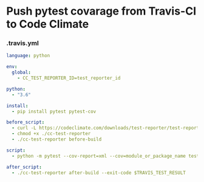 # Push pytest covarage from Travis-CI to Code Climate

### .travis.yml

```yml:.travis.yml
language: python

env:
  global:
    - CC_TEST_REPORTER_ID=test_reporter_id

python:
  - "3.6"

install:
  - pip install pytest pytest-cov

before_script:
  - curl -L https://codeclimate.com/downloads/test-reporter/test-reporter-latest-linux-amd64 > ./cc-test-reporter
  - chmod +x ./cc-test-reporter
  - ./cc-test-reporter before-build

script:
  - python -m pytest --cov-report=xml --cov=module_or_package_name test_dir

after_script:
  - ./cc-test-reporter after-build --exit-code $TRAVIS_TEST_RESULT
```
